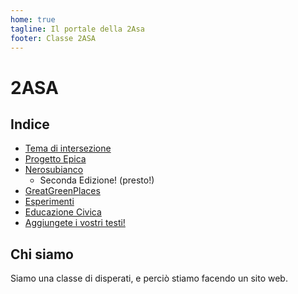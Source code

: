 ```yaml
---
home: true
tagline: Il portale della 2Asa
footer: Classe 2ASA
---
```


# 2ASA

## Indice

* [Tema di intersezione](/intersezione/)
* [Progetto Epica](/epica/)
* [Nerosubianco](https://nerosubianco.ga)
  * Seconda Edizione! (presto!)
* [GreatGreenPlaces](/ggp/)
* [Esperimenti](/esperimenti/)
* [Educazione Civica](/civica/)
* [Aggiungete i vostri testi!](/testi/)

## Chi siamo

Siamo una classe di disperati, e perciò stiamo facendo un sito web.
